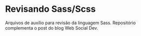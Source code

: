 # Revisando Sass/Scss

Arquivos de auxílio para revisão da linguagem Sass. Repositório complementa o post do blog Web Social Dev.